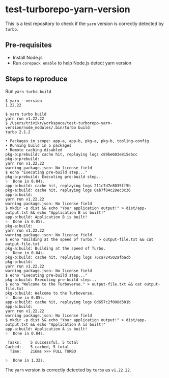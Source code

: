 # test-turborepo-yarn-version

This is a test repository to check if the `yarn` version is correctly detected by `turbo`.

## Pre-requisites

* Install Node.js
* Run `corepack enable` to help Node.js detect yarn version

## Steps to reproduce

Run `yarn turbo build`
```console
$ yarn --version
1.22.22

$ yarn turbo build
yarn run v1.22.22
$ /Users/trivikr/workspace/test-turborepo-yarn-version/node_modules/.bin/turbo build
turbo 2.1.2

• Packages in scope: app-a, app-b, pkg-a, pkg-b, tooling-config
• Running build in 5 packages
• Remote caching disabled
pkg-b:prebuild: cache hit, replaying logs c89be603e815ebcc
pkg-b:prebuild: 
yarn run v1.22.22
warning package.json: No license field
$ echo "Executing pre-build step..."
pkg-b:prebuild: Executing pre-build step...
✨  Done in 0.04s.
app-b:build: cache hit, replaying logs 211c7d7e8035ff5b
pkg-a:build: cache hit, replaying logs 0ab7f84c29ec3c36
app-b:build: 
yarn run v1.22.22
warning package.json: No license field
$ mkdir -p dist && echo "Your application output!" > dist/app-output.txt && echo "Application B is built!"
app-b:build: Application B is built!
✨  Done in 0.05s.
pkg-a:build: 
yarn run v1.22.22
warning package.json: No license field
$ echo "Building at the speed of Turbo." > output-file.txt && cat output-file.txt
pkg-a:build: Building at the speed of Turbo.
✨  Done in 0.04s.
pkg-b:build: cache hit, replaying logs 76ca724502afbacb
pkg-b:build: 
yarn run v1.22.22
warning package.json: No license field
$ echo "Executing pre-build step..."
pkg-b:build: Executing pre-build step...
$ echo "Welcome to the Turboverse." > output-file.txt && cat output-file.txt
pkg-b:build: Welcome to the Turboverse.
✨  Done in 0.05s.
app-a:build: cache hit, replaying logs 0d657c2f008d301b
app-a:build: 
yarn run v1.22.22
warning package.json: No license field
$ mkdir -p dist && echo "Your application output!" > dist/app-output.txt && echo "Application A is built!"
app-a:build: Application A is built!
✨  Done in 0.04s.

 Tasks:    5 successful, 5 total
Cached:    5 cached, 5 total
  Time:    216ms >>> FULL TURBO

✨  Done in 1.32s.
```

The `yarn` version is correctly detected by `turbo` as `v1.22.22`.